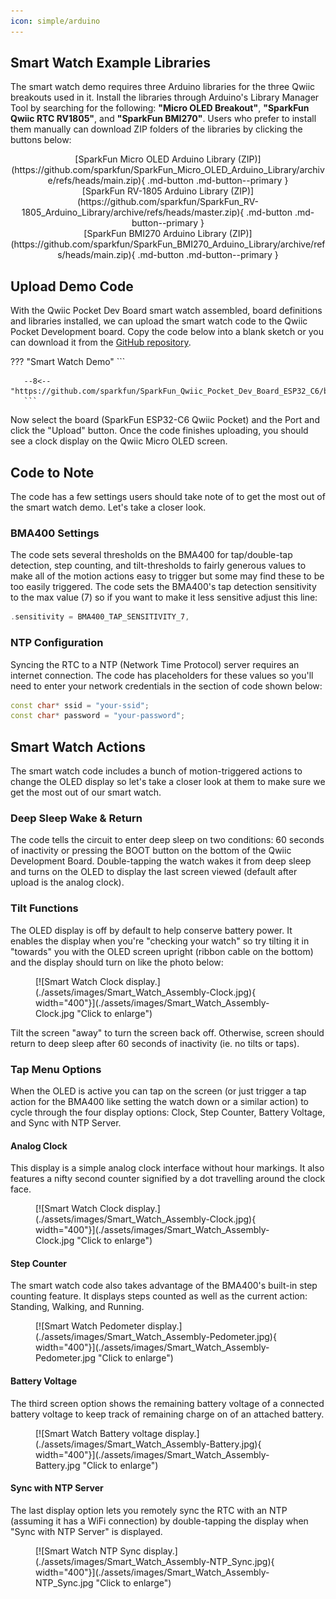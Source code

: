 ```yaml
---
icon: simple/arduino
---
```


## Smart Watch Example Libraries

The smart watch demo requires three Arduino libraries for the three Qwiic breakouts used in it. Install the libraries through Arduino's Library Manager Tool by searching for the following: **"Micro OLED Breakout"**, **"SparkFun Qwiic RTC RV1805"**, and **"SparkFun BMI270"**. Users who prefer to install them manually can download ZIP folders of the libraries by clicking the buttons below:

<center>
[SparkFun Micro OLED Arduino Library (ZIP)](https://github.com/sparkfun/SparkFun_Micro_OLED_Arduino_Library/archive/refs/heads/main.zip){ .md-button .md-button--primary }
</center>

<center>
[SparkFun RV-1805 Arduino Library (ZIP)](https://github.com/sparkfun/SparkFun_RV-1805_Arduino_Library/archive/refs/heads/master.zip){ .md-button .md-button--primary }
</center>

<center>
[SparkFun BMI270 Arduino Library (ZIP)](https://github.com/sparkfun/SparkFun_BMI270_Arduino_Library/archive/refs/heads/main.zip){ .md-button .md-button--primary }
</center>

## Upload Demo Code

With the Qwiic Pocket Dev Board smart watch assembled, board definitions and libraries installed, we can upload the smart watch code to the Qwiic Pocket Development board. Copy the code below into a blank sketch or you can download it from the [GitHub repository](https://github.com/sparkfun/SparkFun_Qwiic_Pocket_Dev_Board_ESP32_C6/blob/main/Examples/WatchDemoC6.ino).

??? "Smart Watch Demo"
       ```
       
       --8<-- "https://github.com/sparkfun/SparkFun_Qwiic_Pocket_Dev_Board_ESP32_C6/blob/main/Examples/WatchDemoC6.ino"
       ```

Now select the board (SparkFun ESP32-C6 Qwiic Pocket) and the Port and click the "Upload" button. Once the code finishes uploading, you should see a clock display on the Qwiic Micro OLED screen. 

## Code to Note

The code has a few settings users should take note of to get the most out of the smart watch demo. Let's take a closer look.

### BMA400 Settings

The code sets several thresholds on the BMA400 for tap/double-tap detection, step counting, and tilt-thresholds to fairly generous values to make all of the motion actions easy to trigger but some may find these to be too easily triggered. The code sets the BMA400's tap detection sensitivity to the max value (7) so if you want to make it less sensitive adjust this line:

```c++
.sensitivity = BMA400_TAP_SENSITIVITY_7,
```

### NTP Configuration

Syncing the RTC to a NTP (Network Time Protocol) server requires an internet connection. The code has placeholders for these values so you'll need to enter your network credentials in the section of code shown below:

```c++
const char* ssid = "your-ssid";
const char* password = "your-password";
```

## Smart Watch Actions

The smart watch code includes a bunch of motion-triggered actions to change the OLED display so let's take a closer look at them to make sure we get the most out of our smart watch.

### Deep Sleep Wake & Return

The code tells the circuit to enter deep sleep on two conditions: 60 seconds of inactivity or pressing the BOOT button on the bottom of the Qwiic Development Board. Double-tapping the watch wakes it from deep sleep and turns on the OLED to display the last screen viewed (default after upload is the analog clock).

### Tilt Functions

The OLED display is off by default to help conserve battery power. It enables the display when you're "checking your watch" so try tilting it in "towards" you with the OLED screen upright (ribbon cable on the bottom) and the display should turn on like the photo below:

<figure markdown>
[![Smart Watch Clock display.](./assets/images/Smart_Watch_Assembly-Clock.jpg){ width="400"}](./assets/images/Smart_Watch_Assembly-Clock.jpg "Click to enlarge")
</figure>

Tilt the screen "away" to turn the screen back off. Otherwise, screen should return to deep sleep after 60 seconds of inactivity (ie. no tilts or taps).

### Tap Menu Options

When the OLED is active you can tap on the screen (or just trigger a tap action for the BMA400 like setting the watch down or a similar action) to cycle through the four display options: Clock, Step Counter, Battery Voltage, and Sync with NTP Server.

#### Analog Clock

This display is a simple analog clock interface without hour markings. It also features a nifty second counter signified by a dot travelling around the clock face.

<figure markdown>
[![Smart Watch Clock display.](./assets/images/Smart_Watch_Assembly-Clock.jpg){ width="400"}](./assets/images/Smart_Watch_Assembly-Clock.jpg "Click to enlarge")
</figure>

#### Step Counter

The smart watch code also takes advantage of the BMA400's built-in step counting feature. It displays steps counted as well as the current action: Standing, Walking, and Running.

<figure markdown>
[![Smart Watch Pedometer display.](./assets/images/Smart_Watch_Assembly-Pedometer.jpg){ width="400"}](./assets/images/Smart_Watch_Assembly-Pedometer.jpg "Click to enlarge")
</figure>

#### Battery Voltage

The third screen option shows the remaining battery voltage of a connected battery voltage to keep track of remaining charge on of an attached battery.

<figure markdown>
[![Smart Watch Battery voltage display.](./assets/images/Smart_Watch_Assembly-Battery.jpg){ width="400"}](./assets/images/Smart_Watch_Assembly-Battery.jpg "Click to enlarge")
</figure>

#### Sync with NTP Server

The last display option lets you remotely sync the RTC with an NTP (assuming it has a WiFi connection) by double-tapping the display when "Sync with NTP Server" is displayed.

<figure markdown>
[![Smart Watch NTP Sync display.](./assets/images/Smart_Watch_Assembly-NTP_Sync.jpg){ width="400"}](./assets/images/Smart_Watch_Assembly-NTP_Sync.jpg "Click to enlarge")
</figure>


